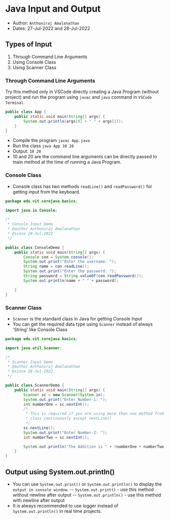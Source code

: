# Java Input and Output
- Author: `Anthoniraj Amalanathan`
- Dates: 27-Jul-2022 and 28-Jul-2022

## Types of Input
1. Through Command Line Arguments
2. Using Console Class
3. Using Scanner Class

### Through Command Line Arguments
Try this method only in VSCode directly creating a Java Program (without project) and run the program using `javac` and `java` command in `VSCode Terminal`.

```java
public class App {
    public static void main(String[] args) {
        System.out.println(args[0] + " " + args[1]);
    }
}
```
- Compile the program `javac App.java`
- Run the class `java App 10 20`
- Output: `10 20`
- 10 and 20 are the command line arguments can be directly passed to main method at the time of running a Java Program.

### Console Class
- Console class has two methods `readLine()` and `readPassword()` for getting input from the keyboard.
```java
package edu.vit.corejava.basics;

import java.io.Console;

/*
 * Console Input Demo
 * @author Anthoniraj Amalanathan
 * @since 28-Jul-2022
 */

public class ConsoleDemo {
    public static void main(String[] args) {
        Console con = System.console();
        System.out.print("Enter the username: ");
        String name = con.readLine();
        System.out.print("Enter the password: ");
        String password = String.valueOf(con.readPassword());
        System.out.println(name + " " + password);

    }
}
```
### Scanner Class
- `Scanner` is the standard class in Java for getting Console Input
- You can get the required data type using `Scanner` instead of always 'String' like Console Class

```java
package edu.vit.corejava.basics;

import java.util.Scanner;

/*
 * Scanner Input Demo
 * @author Anthoniraj Amalanathan
 * @since 28-Jul-2022
 */

public class ScannerDemo {
    public static void main(String[] args) {
        Scanner sc = new Scanner(System.in);
        System.out.print("Enter Number-1: ");
        int numberOne = sc.nextInt();
        /*
         * This is required if you are using more than one method from scanner
         * class continuously except nextLine()
         */
        sc.nextLine();
        System.out.print("Enter Number-2: ");
        int numberTwo = sc.nextInt();

        System.out.println("The Addition is " + (numberOne + numberTwo));
    }
}
```

## Output using System.out.println()
- You can use `System.out.print()` or `System.out.println()` to display the `output in console window`.
    -- `System.out.print()` - use this method without newline after output
    -- `System.out.println()` - use this method with newline after output
- It is always recommended to use logger instead of `System.out.println()` in real time projects.

